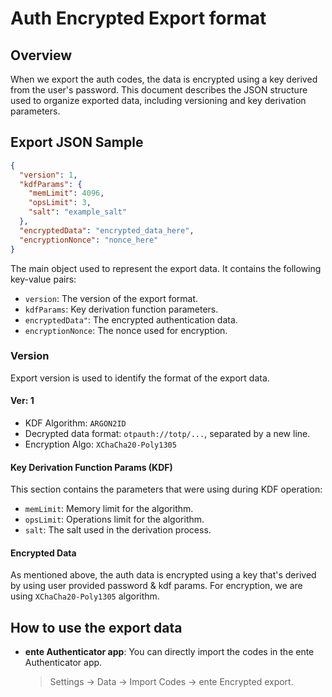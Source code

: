 # Auth Encrypted Export format

## Overview

When we export the auth codes, the data is encrypted using a key derived from the user's password. 
This document describes the JSON structure used to organize exported data, including versioning and key derivation parameters.

## Export JSON Sample

```json
{
  "version": 1,
  "kdfParams": {
    "memLimit": 4096,
    "opsLimit": 3,
    "salt": "example_salt"
  },
  "encryptedData": "encrypted_data_here",
  "encryptionNonce": "nonce_here"
}
```

The main object used to represent the export data. It contains the following key-value pairs:

- `version`: The version of the export format.
- `kdfParams`:  Key derivation function parameters.
- `encryptedData"`:  The encrypted authentication data.
- `encryptionNonce`: The nonce used for encryption.

### Version 

Export version is used to identify the format of the export data. 
#### Ver: 1
* KDF Algorithm: `ARGON2ID`
* Decrypted data format: `otpauth://totp/...`, separated by a new line.
* Encryption Algo: `XChaCha20-Poly1305`

#### Key Derivation Function  Params (KDF)

This section contains the parameters that were using during KDF operation:

- `memLimit`: Memory limit for the algorithm.
- `opsLimit`: Operations limit for the algorithm.
- `salt`:  The salt used in the derivation process.

#### Encrypted Data
As mentioned above, the auth data is encrypted using a key that's derived by using user provided password & kdf params.
For encryption, we are using `XChaCha20-Poly1305` algorithm. 

## How to use the export data
* **ente Authenticator app**: You can directly import the codes in the ente Authenticator app. 
    >Settings -> Data -> Import Codes -> ente Encrypted export. 
